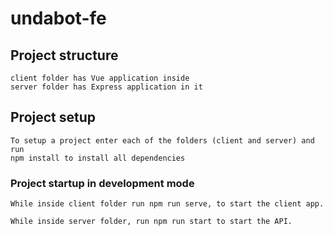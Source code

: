 # undabot-fe

## Project structure
```
client folder has Vue application inside
server folder has Express application in it
```
## Project setup
```
To setup a project enter each of the folders (client and server) and run 
npm install to install all dependencies
```

### Project startup in development mode
```
While inside client folder run npm run serve, to start the client app.

While inside server folder, run npm run start to start the API.
```

